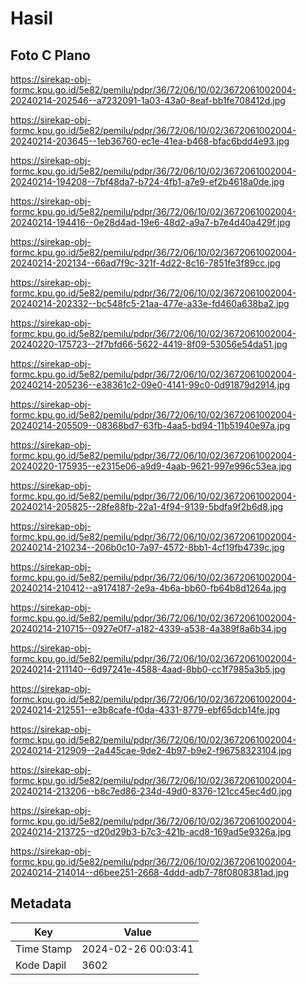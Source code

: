 # Hasil

## Foto C Plano

https://sirekap-obj-formc.kpu.go.id/5e82/pemilu/pdpr/36/72/06/10/02/3672061002004-20240214-202546--a7232091-1a03-43a0-8eaf-bb1fe708412d.jpg

https://sirekap-obj-formc.kpu.go.id/5e82/pemilu/pdpr/36/72/06/10/02/3672061002004-20240214-203645--1eb36760-ec1e-41ea-b468-bfac6bdd4e93.jpg

https://sirekap-obj-formc.kpu.go.id/5e82/pemilu/pdpr/36/72/06/10/02/3672061002004-20240214-194208--7bf48da7-b724-4fb1-a7e9-ef2b4618a0de.jpg

https://sirekap-obj-formc.kpu.go.id/5e82/pemilu/pdpr/36/72/06/10/02/3672061002004-20240214-194416--0e28d4ad-19e6-48d2-a9a7-b7e4d40a429f.jpg

https://sirekap-obj-formc.kpu.go.id/5e82/pemilu/pdpr/36/72/06/10/02/3672061002004-20240214-202134--66ad7f9c-321f-4d22-8c16-7851fe3f89cc.jpg

https://sirekap-obj-formc.kpu.go.id/5e82/pemilu/pdpr/36/72/06/10/02/3672061002004-20240214-202332--bc548fc5-21aa-477e-a33e-fd460a638ba2.jpg

https://sirekap-obj-formc.kpu.go.id/5e82/pemilu/pdpr/36/72/06/10/02/3672061002004-20240220-175723--2f7bfd66-5622-4419-8f09-53056e54da51.jpg

https://sirekap-obj-formc.kpu.go.id/5e82/pemilu/pdpr/36/72/06/10/02/3672061002004-20240214-205236--e38361c2-09e0-4141-99c0-0d91879d2914.jpg

https://sirekap-obj-formc.kpu.go.id/5e82/pemilu/pdpr/36/72/06/10/02/3672061002004-20240214-205509--08368bd7-63fb-4aa5-bd94-11b51940e97a.jpg

https://sirekap-obj-formc.kpu.go.id/5e82/pemilu/pdpr/36/72/06/10/02/3672061002004-20240220-175935--e2315e06-a9d9-4aab-9621-997e996c53ea.jpg

https://sirekap-obj-formc.kpu.go.id/5e82/pemilu/pdpr/36/72/06/10/02/3672061002004-20240214-205825--28fe88fb-22a1-4f94-9139-5bdfa9f2b6d8.jpg

https://sirekap-obj-formc.kpu.go.id/5e82/pemilu/pdpr/36/72/06/10/02/3672061002004-20240214-210234--206b0c10-7a97-4572-8bb1-4cf19fb4739c.jpg

https://sirekap-obj-formc.kpu.go.id/5e82/pemilu/pdpr/36/72/06/10/02/3672061002004-20240214-210412--a9174187-2e9a-4b6a-bb60-fb64b8d1264a.jpg

https://sirekap-obj-formc.kpu.go.id/5e82/pemilu/pdpr/36/72/06/10/02/3672061002004-20240214-210715--0927e0f7-a182-4339-a538-4a389f8a6b34.jpg

https://sirekap-obj-formc.kpu.go.id/5e82/pemilu/pdpr/36/72/06/10/02/3672061002004-20240214-211140--6d97241e-4588-4aad-8bb0-cc1f7985a3b5.jpg

https://sirekap-obj-formc.kpu.go.id/5e82/pemilu/pdpr/36/72/06/10/02/3672061002004-20240214-212551--e3b8cafe-f0da-4331-8779-ebf65dcb14fe.jpg

https://sirekap-obj-formc.kpu.go.id/5e82/pemilu/pdpr/36/72/06/10/02/3672061002004-20240214-212909--2a445cae-9de2-4b97-b9e2-f96758323104.jpg

https://sirekap-obj-formc.kpu.go.id/5e82/pemilu/pdpr/36/72/06/10/02/3672061002004-20240214-213206--b8c7ed86-234d-49d0-8376-121cc45ec4d0.jpg

https://sirekap-obj-formc.kpu.go.id/5e82/pemilu/pdpr/36/72/06/10/02/3672061002004-20240214-213725--d20d29b3-b7c3-421b-acd8-169ad5e9326a.jpg

https://sirekap-obj-formc.kpu.go.id/5e82/pemilu/pdpr/36/72/06/10/02/3672061002004-20240214-214014--d6bee251-2668-4ddd-adb7-78f0808381ad.jpg


## Metadata

| Key        | Value               |
| ---------- | ------------------- |
| Time Stamp | 2024-02-26 00:03:41 |
| Kode Dapil | 3602                |



